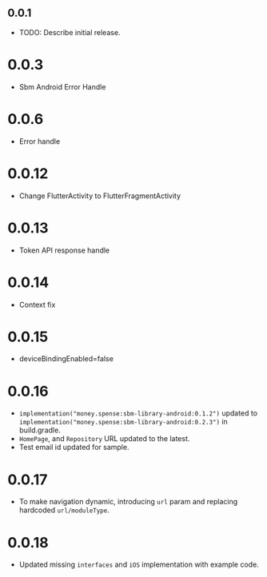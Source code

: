 ## 0.0.1

- TODO: Describe initial release.

# 0.0.3

- Sbm Android Error Handle

# 0.0.6

- Error handle

# 0.0.12

- Change FlutterActivity to FlutterFragmentActivity

# 0.0.13

- Token API response handle

# 0.0.14

- Context fix

# 0.0.15

- deviceBindingEnabled=false

# 0.0.16

- `implementation("money.spense:sbm-library-android:0.1.2")` updated to `implementation("money.spense:sbm-library-android:0.2.3")` in build.gradle.
- `HomePage`, and `Repository` URL updated to the latest.
- Test email id updated for sample.

# 0.0.17
- To make navigation dynamic, introducing `url` param and replacing hardcoded `url/moduleType`.

# 0.0.18
- Updated missing `interfaces` and `iOS` implementation with example code.